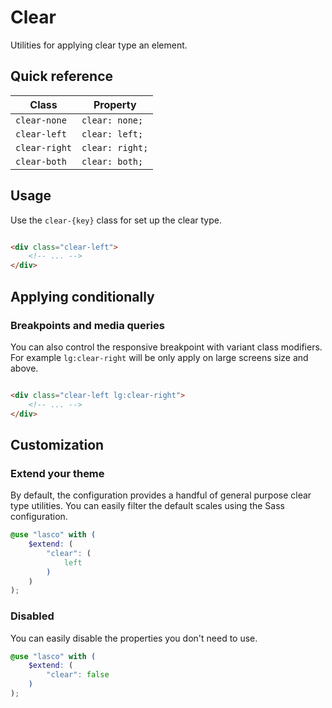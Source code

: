 # Clear

Utilities for applying clear type an element.

## Quick reference

| Class         | Property        |
|---------------|-----------------|
| `clear-none`  | `clear: none;`  |
| `clear-left`  | `clear: left;`  |
| `clear-right` | `clear: right;` |
| `clear-both`  | `clear: both;`  |

## Usage

Use the `clear-{key}` class for set up the clear type.

```html

<div class="clear-left">
    <!-- ... -->
</div>
```

## Applying conditionally

### Breakpoints and media queries

You can also control the responsive breakpoint with variant class modifiers. For example `lg:clear-right` will be only
apply on large screens size and above.

```html

<div class="clear-left lg:clear-right">
    <!-- ... -->
</div>
```

## Customization

### Extend your theme

By default, the configuration provides a handful of general purpose clear type utilities. You can easily filter the
default scales using the Sass configuration.

```scss
@use "lasco" with (
    $extend: (
        "clear": (
            left
        )
    )
);
```

### Disabled

You can easily disable the properties you don't need to use.

```scss
@use "lasco" with (
    $extend: (
        "clear": false
    )
);
```
